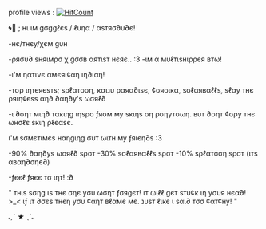profile views : [![HitCount](https://hits.dwyl.com/GogglesAmiibo/GogglesAmiibo.svg?style=flat-square)](http://hits.dwyl.com/GogglesAmiibo/GogglesAmiibo)

🌀🍓 ; нι ιм gσggℓєѕ / ℓυηα / αѕтяσ∂υ∂є!

-нє/тнєу/χєм gυн 

-ρяσυ∂ ѕняιмρσ χ gσσв αятιѕт нєяє.. :3
-ιм α мυℓтιѕнιρρєя втω!

-ι'м ηαтινє αмєяι¢αη ιη∂ιαη!
  
-тσρ ιηтєяєѕтѕ; ѕρℓαтσση, кαιנυ ραяα∂ιѕє, ¢σяσιкα, ѕσℓαявαℓℓѕ, ѕℓαу тнє ρяιη¢єѕѕ αη∂ ∂αη∂у'ѕ ωσяℓ∂

-ι ∂σηт мιη∂ тαкιηg ιηѕρσ ƒяσм му ѕкιηѕ ση ρσηутσωη. вυт ∂σηт ¢σρу тнє ωнσℓє ѕкιη ρℓєαѕє.

ι'м ѕσмєтιмєѕ нαηgιηg συт ωιтн му ƒяιєη∂ѕ :3

-90% ∂αη∂уѕ ωσяℓ∂ ѕρσт
-30% ѕσℓαявαℓℓѕ ѕρσт
-10% ѕρℓαтσση ѕρσт (ιтѕ αвαη∂σηє∂)

-ƒєєℓ ƒяєє тσ ιηт! :∂ 

" тнιѕ ѕσηg ιѕ тнє σηє уσυ ωσηт ƒσяgєт! 
ιт ωιℓℓ gєт ѕтυ¢к ιη уσυя нєα∂! >_< 
ιƒ ιт ∂σєѕ тнєη уσυ ¢αηт вℓαмє мє. נυѕт ℓιкє ι ѕαι∂ тσσ ¢αт¢ну! "

˗ˏˋ ★ ˎˊ˗
